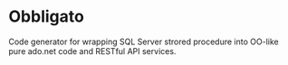 # Obbligato
Code generator for wrapping SQL Server strored procedure into OO-like pure ado.net code and RESTful API services.
